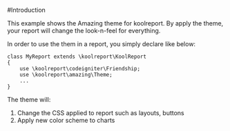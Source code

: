 #Introduction

This example shows the Amazing theme for koolreport. By apply the theme, your report will change the look-n-feel for everything.

In order to use the them in a report, you simply declare like below:

```
class MyReport extends \koolreport\KoolReport
{
    use \koolreport\codeigniter\Friendship;
    use \koolreport\amazing\Theme;
    ...
}
```

The theme will:

1. Change the CSS applied to report such as layouts, buttons
2. Apply new color scheme to charts